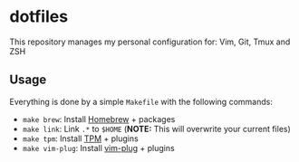 # dotfiles

This repository manages my personal configuration for: Vim, Git, Tmux and ZSH

## Usage

Everything is done by a simple `Makefile` with the following commands:

- `make brew`: Install [Homebrew](https://brew.sh) + packages
- `make link`: Link `.*` to `$HOME` (**NOTE:** This will overwrite your current
  files)
- `make tpm`: Install [TPM](https://github.com/tmux-plugins/tpm) + plugins
- `make vim-plug`: Install [vim-plug](https://github.com/junegunn/vim-plug) + plugins
